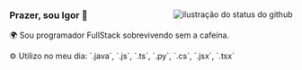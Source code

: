 <div>
  <a href="#"><img align='right' src="http://github-profile-summary-cards.vercel.app/api/cards/profile-details?username=reedbluue" alt="ilustração do status do github"></a>
  <div>
    <h3>Prazer, sou Igor 👋</h3>
    <p>🌍 Sou programador FullStack sobrevivendo sem a cafeína.</p>
    <p>⚙️ Utilizo no meu dia: `.java`, `.js`, `.ts`, `.py`, `.cs`, `.jsx`, `.tsx`</p>
  </div>
</div>

